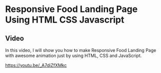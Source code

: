 # Responsive Food Landing Page Using HTML CSS Javascript
 
## Video

In this video, I will show you how to make Responsive Food Landing Page  with awesome animation just by using HTML, CSS and JavaScript.

https://youtu.be/_A7diZfXMkc